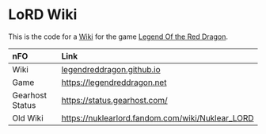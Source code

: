 # LoRD Wiki

This is the code for a <a href="legendreddragon.github.io" target="_blank">Wiki</a> for the game <a href="https://legendreddragon.net" target="_blank">Legend Of the Red Dragon</a>.  
  

| nFO  | Link  | 
|:-----|:------|
| Wiki            | <a href="legendreddragon.github.io" target="_blank">legendreddragon.github.io</a> |
| Game            | <a href="https://legendreddragon.net" target="_blank">https://legendreddragon.net</a> |
| Gearhost Status | <a href="https://status.gearhost.com/" target="_blank">https://status.gearhost.com/</a> |
| Old Wiki        | <a href="https://nuklearlord.fandom.com/wiki/Nuklear_LORD" target="_blank">https://nuklearlord.fandom.com/wiki/Nuklear_LORD</a> |
